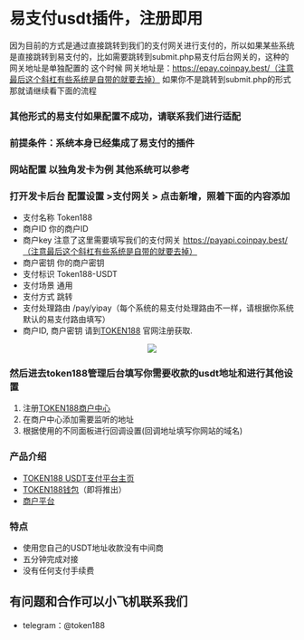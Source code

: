 
# 易支付usdt插件，注册即用
因为目前的方式是通过直接跳转到我们的支付网关进行支付的，所以如果某些系统是直接跳转到易支付的，比如需要跳转到submit.php易支付后台网关的，这种的网关地址是单独配置的
这个时候 网关地址是：https://epay.coinpay.best/（注意最后这个斜杠有些系统是自带的就要去掉）
如果你不是跳转到submit.php的形式那就请继续看下面的流程
### 其他形式的易支付如果配置不成功，请联系我们进行适配
### 前提条件：系统本身已经集成了易支付的插件

### 网站配置 以独角发卡为例 其他系统可以参考

### 打开发卡后台 配置设置 >支付网关 > 点击新增，照着下面的内容添加
 - 支付名称	Token188
- 商户ID	你的商户ID
- 商户key 注意了这里需要填写我们的支付网关 https://payapi.coinpay.best/（注意最后这个斜杠有些系统是自带的就要去掉）
- 商户密钥	你的商户密钥
- 支付标识	Token188-USDT
- 支付场景	通用
- 支付方式	跳转
- 支付处理路由	/pay/yipay（每个系统的易支付处理路由不一样，请根据你系统默认的易支付路由填写）
 - 商户ID, 商户密钥  请到[TOKEN188](https://www.token188.com/) 官网注册获取.
 
<p align="center">
<img src="https://www.token188.com/git/epay.jpg"/>
</p>

### 然后进去token188管理后台填写你需要收款的usdt地址和进行其他设置
1. 注册[TOKEN188商户中心](https://mar.token188.com)
2. 在商户中心添加需要监听的地址
3. 根据使用的不同面板进行回调设置(回调地址填写你网站的域名)
### 产品介绍

 - [TOKEN188 USDT支付平台主页](https://www.token188.com)
 - [TOKEN188钱包](https://www.token188.com)（即将推出）
 - [商户平台](https://mar.token188.com/)
### 特点
 - 使用您自己的USDT地址收款没有中间商
 - 五分钟完成对接
 - 没有任何支付手续费




## 有问题和合作可以小飞机联系我们
 - telegram：@token188
